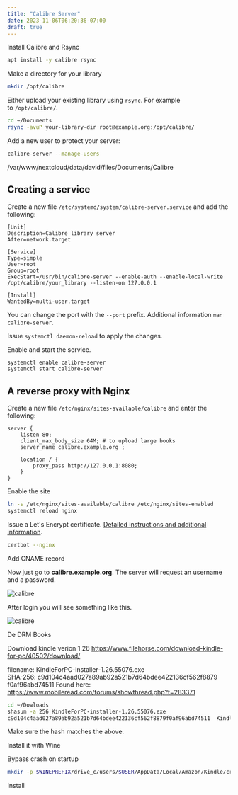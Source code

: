 ```yaml
---
title: "Calibre Server"
date: 2023-11-06T06:20:36-07:00
draft: true
---
```


Install Calibre and Rsync

```bash
apt install -y calibre rsync
```

Make a directory for your library

```sh
mkdir /opt/calibre
```

Either upload your existing library using `rsync`. For example to `/opt/calibre/`.

```sh
cd ~/Documents
rsync -avuP your-library-dir root@example.org:/opt/calibre/
```

Add a new user to protect your server:

```sh
calibre-server --manage-users
```
/var/www/nextcloud/data/david/files/Documents/Calibre


## Creating a service

Create a new file `/etc/systemd/system/calibre-server.service` and add the following:

```systemd
[Unit]
Description=Calibre library server
After=network.target

[Service]
Type=simple
User=root
Group=root
ExecStart=/usr/bin/calibre-server --enable-auth --enable-local-write /opt/calibre/your_library --listen-on 127.0.0.1

[Install]
WantedBy=multi-user.target
```

You can change the port with the `--port` prefix. Additional information `man calibre-server`.

Issue `systemctl daemon-reload` to apply the changes.

Enable and start the service.

```sh
systemctl enable calibre-server
systemctl start calibre-server
```

## A reverse proxy with Nginx

Create a new file `/etc/nginx/sites-available/calibre` and enter the following:

```nginx
server {
    listen 80;
    client_max_body_size 64M; # to upload large books
    server_name calibre.example.org ;

    location / {
        proxy_pass http://127.0.0.1:8080;
    }
}
```

Enable the site
```sh
ln -s /etc/nginx/sites-available/calibre /etc/nginx/sites-enabled
systemctl reload nginx
```

Issue a Let's Encrypt certificate. [Detailed instructions and additional information](https://landchad.net/certbot).

```sh
certbot --nginx
```

Add CNAME record


Now just go to **calibre.example.org**. The server will request an username and a password.

![calibre](https://landchad.net/pix/calibre/calibre-1.png)

After login you will see something like this.

![calibre](https://landchad.net/pix/calibre/calibre-2.png)

De DRM Books

Download kindle verion 1.26 https://www.filehorse.com/download-kindle-for-pc/40502/download/

filename: KindleForPC-installer-1.26.55076.exe  
SHA-256: c9d104c4aad027a89ab92a521b7d64bdee422136cf562f8879 f0af96abd74511
Found here: https://www.mobileread.com/forums/showthread.php?t=283371

```sh
cd ~/Dowloads
shasum -a 256 KindleForPC-installer-1.26.55076.exe
c9d104c4aad027a89ab92a521b7d64bdee422136cf562f8879f0af96abd74511  KindleForPC-installer-1.26.55076.exe
```

Make sure the hash matches the above.

Install it with Wine

Bypass crash on startup
```sh
mkdir -p $WINEPREFIX/drive_c/users/$USER/AppData/Local/Amazon/Kindle/crashdump
```

Install



